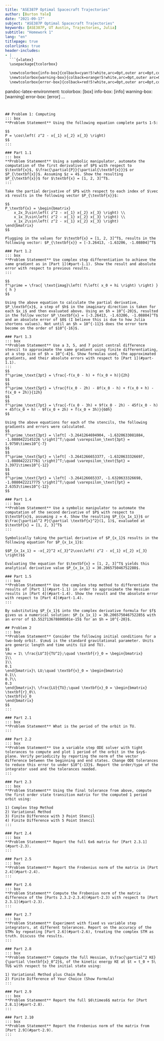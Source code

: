 ```yaml
---
title: "ASE387P Optimal Spacecraft Trajectories"
author: [Burton Yale]
date: "2021-09-17"
subject: "ASE387P Optimal Spacecraft Trajectories"
keywords: [ASE387P, UT Austin, Trajectories, Julia]
subtitle: "Homework 1"
lang: "en"
titlepage: true
colorlinks: true
header-includes:
- |
  ```{=latex}
  \usepackage{tcolorbox}

  \newtcolorbox{info-box}{colback=cyan!5!white,arc=0pt,outer arc=0pt,colframe=cyan!60!black}
  \newtcolorbox{warning-box}{colback=orange!5!white,arc=0pt,outer arc=0pt,colframe=orange!80!black}
  \newtcolorbox{error-box}{colback=red!5!white,arc=0pt,outer arc=0pt,colframe=red!75!black}
  ```
pandoc-latex-environment:
  tcolorbox: [box]
  info-box: [info]
  warning-box: [warning]
  error-box: [error]
...
```


## Problem 1: Computing 
::: box
**Problem Statement** Using the following equation complete parts 1-5:

$$ 
P = \cos\left( z^2 - x{_1} x{_2} x{_3} \right)
$$
:::

### Part 1.1
::: box
**Problem Statement** Using a symbolic manipulator, automate the computation of the first derivative of $P$ with respect to $\textbf{x}$, $\frac{\partial{P}}{\partial{\textbf{x}}}$ or $P_{\textbf{x}}$. Assuming $z = 4$. Show the resulting $P_{\textbf{x}}$ for $\textbf{x} = [1, 2, 3]^T$.
:::

Take the partial derivative of $P$ with respect to each index of $\vec x$ results in the following vector $P_{\textbf{x}}$:

$$ 
P_\textbf{x} = \begin{bmatrix}
	x_2x_3\sin\left( z^2 - x{_1} x{_2} x{_3} \right) \\
	x_1x_3\sin\left( z^2 - x{_1} x{_2} x{_3} \right) \\
	x_1x_2\sin\left( z^2 - x{_1} x{_2} x{_3} \right) 
\end{bmatrix} 
$$

Plugging in the values for $\textbf{x} = [1, 2, 3]^T$, results in the following vector: $P_{\textbf{x}} = [-3.26413, -1.63206, -1.08804]^T$

### Part 1.2
::: box
**Problem Statement** Use complex step differentiation to achieve the same gradient as in [Part 1](#part-1.1). Show the result and absolute error with respect to previous results.
:::

$$
f^\prime = \frac{ \text{imag}\left( f\left( x_0 + hi \right) \right) }{ h }
$$

Using the above equation to calculate the partial derivative, $P_\textbf{x}$, a step of $h$ in the imaginary direction is taken for each $x_i$ and then evaluated above. Using an $h = 10^{-20}$, resulted in the follow vector $P_\textbf{x} = [-3.26413, -1.63206, -1.08804]^T$ and an absolute error of $0$ (I believe this is due to how Julia shortens values). Not until an $h = 10^{-11}$ does the error term become on the order of $10^{-16}$.

### Part 1.3
::: box
**Problem Statement** Use a 3, 5, and 7 point central difference stencil to approximate the same gradient using finite differentiating, at a step size of $h = 10^{-4}$. Show formulas used, the approximated gradients, and their absolute errors with respect to [Part 1](#part-1.1).
:::
$$
f^\prime_\text{3pt} = \frac{-f(x_0 - h) + f(x_0 + h)}{2h}
$$
$$
f^\prime_\text{5pt} = \frac{f(x_0 - 2h) - 8f(x_0 - h) + f(x_0 + h) - f(x_0 + 2h)}{12h}
$$
$$
f^\prime_\text{7pt} = \frac{-f(x_0 - 3h) + 9f(x_0 - 2h) - 45f(x_0 - h) + 45f(x_0 + h) - 9f(x_0 + 2h) + f(x_0 + 3h)}{60h}
$$

Using the above equations for each of the stencils, the following gradients and errors were calculated. 
$$
f^\prime_\text{3pt} = \left[ -3.2641264694904, -1.6320633081884, -1.0880422145226 \right]^T;\quad \varepsilon_\text{3pt} = 1.9750\times10^{-7}
$$
$$
f^\prime_\text{5pt} = \left[ -3.2641266653377, -1.6320633326697, -1.0880422217761 \right]^T;\quad \varepsilon_\text{5pt} = 3.3971\times10^{-12}
$$
$$
f^\prime_\text{7pt} = \left[ -3.264126665337, -1.6320633326698, -1.0880422217775 \right]^T;\quad \varepsilon_\text{7pt} = 2.6353\times10^{-12}
$$

### Part 1.4
::: box
**Problem Statement** Use a symbolic manipulator to automate the computation of the second derivative of $P$ with respect to $\textbf{x}$, assuming z = 4. Show the resulting $P_{{x_1x_1}}$ or $\frac{\partial^2 P}{\partial \textbf{x}^2}(1, 1)$, evaluated at $\textbf{x} = [1, 2, 3]^T$
:::

Symbolically taking the partial derivative of $P_{x_1}$ results in the following equation for $P_{x_1x_1}$:

$$P_{x_1x_1} = -x{_2}^2 x{_3}^2\cos\left( z^2 - x{_1} x{_2} x{_3} \right)$$

Evaluating the equation for $\textbf{x} = [1, 2, 3]^T$ yields this analytical derivative value $P_{x_1x_1} = 30.206575046752288$.

### Part 1.5
::: box
**Problem Statement** Use the complex step method to differentiate the results of [Part 1](#part-1.1) in order to approximate the Hessian results in [Part 4](#part-1.4). Show the result and the absolute error with respect to [Part 4](#part-1.4).
:::

By substituting $P_{x_1}$ into the complex derivative formula for $f$ gives us a numerical solution: $P_{x_1x_1} = 30.206575046752285$ with an error of $3.552713678800501e-15$ for an $h = 10^{-20}$.

## Problem 2
::: box
**Problem Statement** Consider the following initial conditions for a two-body orbit. $\mu$ is the standard gravitational parameter. Units are generic length and time units (LU and TU).
$$
\mu = 1\ \frac{LU^3}{TU^2};\quad \textbf{r}_0 = \begin{bmatrix}
1\\
1\\
0.1
\end{bmatrix}\ LU;\quad \textbf{v}_0 = \begin{bmatrix}
0.1\\
0.7\\
0.3
\end{bmatrix}\ \frac{LU}{TU};\quad \textbf{x}_0 = \begin{bmatrix}
\textbf{r}_0\\
\textbf{v}_0
\end{bmatrix}
$$
:::

### Part 2.1
::: box
**Problem Statement** What is the period of the orbit in TU.
:::

### Part 2.2
::: box
**Problem Statement** Use a variable step ODE solver with tight tolerances to compute and plot 1 period of the orbit in the $xy$-plane. Verify periodicity by reporting the norm of the vector difference between the beginning and end states. Change ODE tolerances to reduce this error to under $10^{-13}$. Report the order/type of the integrator used and the tolerances needed.
:::

### Part 2.3
::: box
**Problem Statement** Using the final tolerance from above, compute the first order state transition matrix for the computed 1 period orbit using:

1) Complex Step Method
2) Variational Method
3) Finite Difference with 3 Point Stencil
4) Finite Difference with 5 Point Stencil
:::

### Part 2.4
::: box
**Problem Statement** Report the full 6x6 matrix for [Part 2.3.1](#part-2.3).
:::

### Part 2.5
::: box
**Problem Statement** Report the Frobenius norm of the matrix in [Part 2.4](#part-2.4).
:::

### Part 2.6
::: box
**Problem Statement** Compute the Frobenius norm of the matrix difference of the [Parts 2.3.2-2.3.4](#part-2.3) with respect to [Part 2.3.1](#part-2.3).
:::

### Part 2.7
::: box
**Problem Statement** Experiment with fixed vs variable step integrators, at different tolerances. Report on the accuracy of the STMs by repeating [Part 2.6](#part-2.6), treating the complex STM as truth. Discuss the results.
:::

### Part 2.8
::: box
**Problem Statement** Compute the full Hessian, $\frac{\partial^2 KE}{\partial \textbf{x}_0^2}$, of the kinetic energy KE at $t = t_0 + 5\ TU$ with respect to the initial state using:

1) Variational Method plus Chain Rule
2) Finite Difference of Your Choice (Show Formula)
:::

### Part 2.9
::: box
**Problem Statement** Report the full $6\times6$ matrix for [Part 2.8.1](#part-2.8).
:::

### Part 2.10
::: box
**Problem Statement** Report the Frobenius norm of the matrix from [Part 2.9](#part-2.9).
:::


